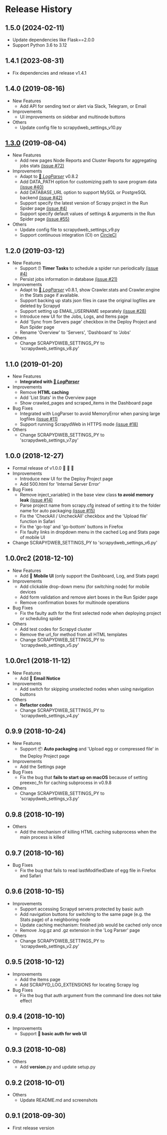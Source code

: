 Release History
===============
1.5.0 (2024-02-11)
------------------
- Update dependencies like Flask==2.0.0 
- Support Python 3.6 to 3.12


1.4.1 (2023-08-31)
------------------
- Fix dependencies and release v1.4.1


1.4.0 (2019-08-16)
------------------
- New Features
  - Add API for sending text or alert via Slack, Telegram, or Email
- Improvements
  - UI improvements on sidebar and multinode buttons
- Others
  - Update config file to scrapydweb_settings_v10.py


[1.3.0](https://github.com/my8100/scrapydweb/issues?q=is%3Aclosed+milestone%3A1.3.0) (2019-08-04)
------------------
- New Features
  - Add new pages Node Reports and Cluster Reports for aggregating jobs stats [(issue #72)](https://github.com/my8100/scrapydweb/issues/72)
- Improvements
  - Adapt to [:link: *LogParser*](https://github.com/my8100/logparser) v0.8.2
  - Add DATA_PATH option for customizing path to save program data [(issue #40)](https://github.com/my8100/scrapydweb/issues/40)
  - Add DATABASE_URL option to support MySQL or PostgreSQL backend [(issue #42)](https://github.com/my8100/scrapydweb/issues/42)
  - Support specify the latest version of Scrapy project in the Run Spider page [(issue #4)](https://github.com/my8100/scrapydweb/issues/4#issuecomment-475145676)
  - Support specify default values of settings & arguments in the Run Spider page [(issue #55)](https://github.com/my8100/scrapydweb/issues/55)
- Others
  - Update config file to scrapydweb_settings_v9.py
  - Support continuous integration (CI) on [CircleCI](https://circleci.com/)


1.2.0 (2019-03-12)
------------------
- New Features
  - Support :alarm_clock: **Timer Tasks** to schedule a spider run periodically [(issue #4)](https://github.com/my8100/scrapydweb/issues/4)
  - Persist jobs information in database [(issue #21)](https://github.com/my8100/scrapydweb/issues/21)
- Improvements
  - Adapt to [:link: *LogParser*](https://github.com/my8100/logparser) v0.8.1, show Crawler.stats and Crawler.engine
    in the Stats page if available.
  - Support backing up stats json files in case the original logfiles are deleted by Scrapyd
  - Support setting up EMAIL_USERNAME separately [(issue #28)](https://github.com/my8100/scrapydweb/issues/28)
  - Introduce new UI for the Jobs, Logs, and Items page
  - Add 'Sync from Servers page' checkbox in the Deploy Project and Run Spider page
  - Rename 'Overview' to 'Servers', 'Dashboard' to 'Jobs'
- Others
  - Change SCRAPYDWEB_SETTINGS_PY to 'scrapydweb_settings_v8.py'


1.1.0 (2019-01-20)
------------------
- New Features
  - **Integrated with [:link: *LogParser*](https://github.com/my8100/logparser)**
- Improvements
  - Remove **HTML caching**
  - Add 'List Stats' in the Overview page
  - Show crawled_pages and scraped_items in the Dashboard page
- Bug Fixes
  - Integrated with LogParser to avoid MemoryError when parsing large logfiles [(issue #11)](https://github.com/my8100/scrapydweb/issues/11)
  - Support running ScrapydWeb in HTTPS mode [(issue #18)](https://github.com/my8100/scrapydweb/issues/18)
- Others
  - Change SCRAPYDWEB_SETTINGS_PY to 'scrapydweb_settings_v7.py'


1.0.0 (2018-12-27)
------------------
- Formal release of v1.0.0 :tada: :cake: :beer:
- Improvements
  - Introduce new UI for the Deploy Project page
  - Add 500.html for 'Internal Server Error'
- Bug Fixes
  - Remove inject_variable() in the base view class **to avoid memory leak** [(issue #14)](https://github.com/my8100/scrapydweb/issues/14)
  - Parse project name from scrapy.cfg instead of setting it to the folder name for auto packaging [(issue #15)](https://github.com/my8100/scrapydweb/issues/15)
  - Fix the 'CheckAll / UncheckAll' checkbox and the 'Upload file' function in Safari
  - Fix the 'go-top' and 'go-bottom' buttons in Firefox
  - Fix faulty links in dropdown menu in the cached Log and Stats page of mobile UI
- Change SCRAPYDWEB_SETTINGS_PY to 'scrapydweb_settings_v6.py'


1.0.0rc2 (2018-12-10)
------------------
- New Features
  - Add :iphone: **Mobile UI** (only support the Dashboard, Log, and Stats page)
- Improvements
  - Add clickable drop-down menu (for switching node) for mobile devices
  - Add form validation and remove alert boxes in the Run Spider page
  - Remove confirmation boxes for multinode operations
- Bug Fixes
  - Fix the faulty auth for the first selected node when deploying project or scheduling spider
- Others
  - Add test codes for Scrapyd cluster
  - Remove the url_for method from all HTML templates
  - Change SCRAPYDWEB_SETTINGS_PY to 'scrapydweb_settings_v5.py'


1.0.0rc1 (2018-11-12)
------------------
- New Features
  - Add :e-mail: **Email Notice**
- Improvements
  - Add switch for skipping unselected nodes when using navigation buttons
- Others
  - **Refactor codes**
  - Change SCRAPYDWEB_SETTINGS_PY to 'scrapydweb_settings_v4.py'


0.9.9 (2018-10-24)
------------------
- New Features
  - Support :package: **Auto packaging** and 'Upload egg or compressed file' in the Deploy Project page
- Improvements
  - Add the Settings page
- Bug Fixes
  - Fix the bug that **fails to start up on macOS** because of setting preexec_fn for caching subprocess in v0.9.8
- Others
  - Change SCRAPYDWEB_SETTINGS_PY to 'scrapydweb_settings_v3.py'


0.9.8 (2018-10-19)
------------------
- Others
  - Add the mechanism of killing HTML caching subprocess when the main process is killed


0.9.7 (2018-10-16)
------------------
- Bug Fixes
  - Fix the bug that fails to read lastModifiedDate of egg file in Firefox and Safari


0.9.6 (2018-10-15)
------------------
- Improvements
  - Support accessing Scrapyd servers protected by basic auth
  - Add navigation buttons for switching to the same page (e.g. the Stats page) of a neighboring node
  - Update caching mechanism: finished job would be cached only once
  - Remove .log.gz and .gz extension in the 'Log Parser' page
- Others
  - Change SCRAPYDWEB_SETTINGS_PY to 'scrapydweb_settings_v2.py'


0.9.5 (2018-10-12)
------------------
- Improvements
  - Add the Items page
  - Add SCRAPYD_LOG_EXTENSIONS for locating Scrapy log
- Bug Fixes
  - Fix the bug that auth argument from the command line does not take effect


0.9.4 (2018-10-10)
------------------
- Improvements
  - Support :closed_lock_with_key: **basic auth for web UI**


0.9.3 (2018-10-08)
------------------
- Others
  - Add __version__.py and update setup.py


0.9.2 (2018-10-01)
------------------
- Others
  - Update README.md and screenshots


0.9.1 (2018-09-30)
------------------
- First release version
